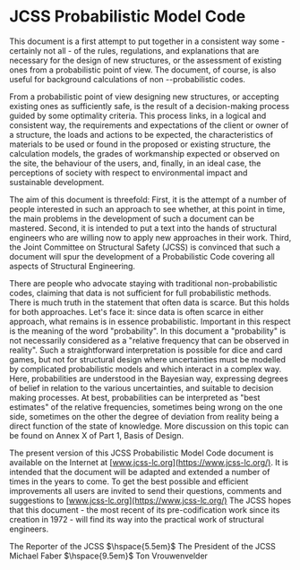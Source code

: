 # JCSS Probabilistic Model Code

 This document is a first attempt to put together in a consistent way
 some - certainly not all - of the rules, regulations, and explanations
 that are necessary for the design of new structures, or the assessment
 of existing ones from a probabilistic point of view. The document, of
 course, is also useful for background calculations of non
 --probabilistic codes.

 From a probabilistic point of view designing new structures, or
 accepting existing ones as sufficiently safe, is the result of a
 decision-making process guided by some optimality criteria. This
 process links, in a logical and consistent way, the requirements and
 expectations of the client or owner of a structure, the loads and
 actions to be expected, the characteristics of materials to be used or
 found in the proposed or existing structure, the calculation models,
 the grades of workmanship expected or observed on the site, the
 behaviour of the users, and, finally, in an ideal case, the
 perceptions of society with respect to environmental impact and
 sustainable development.

 The aim of this document is threefold: First, it is the attempt of a
 number of people interested in such an approach to see whether, at
 this point in time, the main problems in the development of such a
 document can be mastered. Second, it is intended to put a text into
 the hands of structural engineers who are willing now to apply new
 approaches in their work. Third, the Joint Committee on Structural
 Safety (JCSS) is convinced that such a document will spur the
 development of a Probabilistic Code covering all aspects of Structural
 Engineering.

 There are people who advocate staying with traditional
 non-probabilistic codes, claiming that data is not sufficient for full
 probabilistic methods. There is much truth in the statement that often
 data is scarce. But this holds for both approaches. Let\'s face it:
 since data is often scarce in either approach, what remains is in
 essence probabilistic. Important in this respect is the meaning of the
 word "probability". In this document a "probability" is not
 necessarily considered as a "relative frequency that can be observed
 in reality". Such a straightforward interpretation is possible for
 dice and card games, but not for structural design where uncertainties
 must be modelled by complicated probabilistic models and which
 interact in a complex way. Here, probabilities are understood in the
 Bayesian way, expressing degrees of belief in relation to the various
 uncertainties, and suitable to decision making processes. At best,
 probabilities can be interpreted as "best estimates" of the relative
 frequencies, sometimes being wrong on the one side, sometimes on the
 other the degree of deviation from reality being a direct function of
 the state of knowledge. More discussion on this topic can be found on
 Annex X of Part 1, Basis of Design.

 The present version of this JCSS Probabilistic Model Code document is
 available on the Internet at [www.jcss-lc.org](https://www.jcss-lc.org/). It is
 intended that the document will be adapted and extended a number of
 times in the years to come. To get the best possible and efficient
 improvements all users are invited to send their questions, comments
 and suggestions to [www.jcss-lc.org](https://www.jcss-lc.org/) The
 JCSS hopes that this document - the most recent of its
 pre-codification work since its creation in 1972 - will find its way
 into the practical work of structural engineers.

 The Reporter of the JCSS $\hspace{5.5em}$ The President of the JCSS  
 Michael Faber $\hspace{9.5em}$ Ton Vrouwenvelder 

